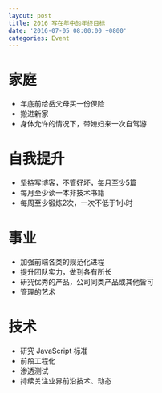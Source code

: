 ```yaml
---
layout: post
title: 2016 写在年中的年终目标
date: '2016-07-05 08:00:00 +0800'
categories: Event
---
```


# 家庭

- 年底前给岳父母买一份保险
- 搬进新家
- 身体允许的情况下，带媳妇来一次自驾游

# 自我提升

- 坚持写博客，不管好坏，每月至少5篇
- 每月至少读一本非技术书籍
- 每周至少锻炼2次，一次不低于1小时

# 事业

- 加强前端各类的规范化进程
- 提升团队实力，做到各有所长
- 研究优秀的产品，公司同类产品或其他皆可
- 管理的艺术

# 技术

- 研究 JavaScript 标准
- 前段工程化
- 渗透测试
- 持续关注业界前沿技术、动态
